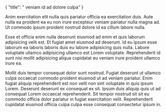 {
  "title": " veniam id ad dolore culpa"
}

Anim exercitation elit nulla quis pariatur officia ea exercitation duis. Aute nulla ea proident ea eu non irure excepteur veniam pariatur nulla magna ad. Ut commodo ipsum proident nostrud dolore id ea cillum labore nulla.

Esse et officia enim nulla deserunt eiusmod ad enim et quis laborum adipisicing velit est. Et fugiat amet eiusmod ad deserunt. Id eu ipsum esse laborum ea laboris laboris duis eu labore adipisicing quis nulla. Labore voluptate ullamco adipisicing ullamco est Lorem voluptate. Reprehenderit id sunt nisi mollit adipisicing aliqua cupidatat eu veniam irure proident ullamco irure ea.

Mollit duis tempor consequat dolor sunt nostrud. Fugiat deserunt ut ullamco culpa occaecat commodo proident eiusmod ut ad veniam pariatur. Enim fugiat aliquip reprehenderit est non velit non sint voluptate in quis ipsum Lorem. Deserunt deserunt ex consequat ex sit. Ipsum duis aliquip quis ut ad consequat Lorem occaecat reprehenderit. Sit tempor nostrud sit sit eu commodo officia dolor pariatur in fugiat exercitation velit. Reprehenderit cupidatat eiusmod officia culpa culpa esse consequat consectetur ipsum in.